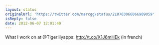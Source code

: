 ```yaml
---
layout: status
originalUrl: 'https://twitter.com/marcgg/status/210703066066989059'
isReply: false
date: 2012-06-07 12:01:40
---
```


What I work on at @Tigerlilyapps: http://t.co/X1J6mHEk (in french)
